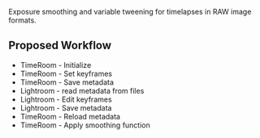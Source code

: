 Exposure smoothing and variable tweening for timelapses in RAW
image formats.

## Proposed Workflow

* TimeRoom - Initialize
* TimeRoom - Set keyframes
* TimeRoom - Save metadata
* Lightroom - read metadata from files
* Lightroom - Edit keyframes
* Lightroom - Save metadata
* TimeRoom - Reload metadata
* TimeRoom - Apply smoothing function